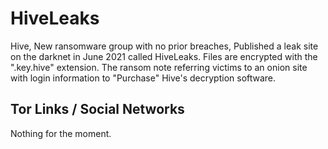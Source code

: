 # HiveLeaks

Hive, New ransomware group with no prior breaches, Published a leak site on the darknet in June 2021 called HiveLeaks. Files are encrypted with the ".key.hive" extension. The ransom note referring victims to an onion site with login information to "Purchase" Hive's decryption software.

## Tor Links / Social Networks

Nothing for the moment.
